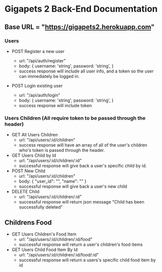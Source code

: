 # Gigapets 2 Back-End Documentation

## Base URL = "https://gigapets2.herokuapp.com"


### Users
- POST Register a new user
    - url: "/api/auth/register"
    - body: {
        username: 'string',
        password: 'string',
    }
    - success response will include all user info, and a token so the user can immediately be logged in.
	
- POST Login existing user
    - url: "/api/auth/login"
    - body: {
        username: 'string',
        password: 'string',
    }
    - success response will include token 

### Users Children (All require token to be passed through the header)
  - GET All Users Children
    - url: "/api/users/:id/children"
    - success response will have an array of all of the user's children who's token is passed through the header.
 - GET Users Child by Id
    - url: "/api/users/:id/children/:id"
    - successful response will give back a user's specific child by id.
 - POST New Child 
    - url: "/api/users/:id/children"
    - body: 
    {
        "user_id": "",
        "name": ""
    }
    - successful response will give back a user's new
    child
 - DELETE Child
   - url: "/api/users/:id/children/:id"
   - successful response will return json message "Child has been successfully deleted" 

## Childrens Food

 - GET Users Children's Food Item
   - url: "/api/users/:id/children/:id/food"
   - successful response will return a user's children's food items
 - GET Users Child Food Item By Id 
   - url: "/api/users/:id/children/:id/food/:id"
   - successful response will return a users's specific child food item by id 